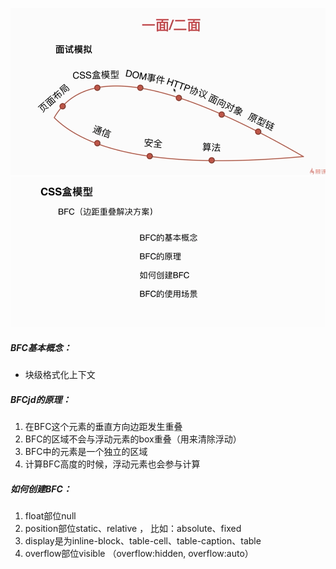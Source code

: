 ![](/assets/import1.png)![](/assets/import2.png)

##### BFC基本概念：

* 块级格式化上下文

##### BFCjd的原理：

1. 在BFC这个元素的垂直方向边距发生重叠
2. BFC的区域不会与浮动元素的box重叠（用来清除浮动）
3. BFC中的元素是一个独立的区域
4. 计算BFC高度的时候，浮动元素也会参与计算

##### 如何创建BFC：

1. float部位null
2. position部位static、relative ， 比如：absolute、fixed
3. display是为inline-block、table-cell、table-caption、table
4. overflow部位visible （overflow:hidden, overflow:auto）




